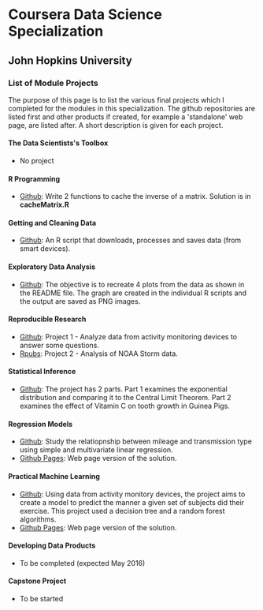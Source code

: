 # Coursera Data Science Specialization
## John Hopkins University

### List of Module Projects

The purpose of this page is to list the various final projects which I completed for the modules in this specialization. The github repositories are listed first and other products if created, for example a 'standalone' web page, are listed after. A short description is given for each project.

#### The Data Scientists's Toolbox
* No project

#### R Programming
* [Github](https://github.com/azmimr/ProgrammingAssignment2): Write 2 functions to cache the inverse of a matrix. Solution is in **cacheMatrix.R**

#### Getting and Cleaning Data
* [Github](https://github.com/azmimr/Getting_Cleaning_Data_Project): An R script that downloads, processes and saves data (from smart devices).

#### Exploratory Data Analysis
* [Github](https://github.com/azmimr/ExData_Plotting1): The objective is to recreate 4 plots from the data as shown in the README file. The graph are created in the individual R scripts and the output are saved as PNG images.

#### Reproducible Research
* [Github](https://github.com/azmimr/RepData_PeerAssessment1): Project 1 - Analyze data from activity monitoring devices to answer some questions.
* [Rpubs](http://rpubs.com/azmimr/165777): Project 2 - Analysis of NOAA Storm data.

#### Statistical Inference
* [Github](https://github.com/azmimr/Stat_Inference): The project has 2 parts. Part 1 examines the exponential distribution and comparing it to the Central Limit Theorem. Part 2 examines the effect of Vitamin C on tooth growth in Guinea Pigs.

#### Regression Models
* [Github](https://github.com/azmimr/Regression_Models): Study the relatiopnship between mileage and transmission type using simple and multivariate linear regression.
* [Github Pages](http://azmimr.github.io/Regression_Models/project.html): Web page version of the solution.

#### Practical Machine Learning
* [Github](https://github.com/azmimr/Practical_Machine_Learning_Project ): Using data from activity monitory devices, the project aims to create a model to predict the manner a given set of subjects did their exercise. This project used a decision tree and a random forest algorithms.
* [Github Pages](http://azmimr.github.io/Practical_Machine_Learning_Project/): Web page version of the solution.

#### Developing Data Products
* To be completed (expected May 2016)

#### Capstone Project
* To be started
